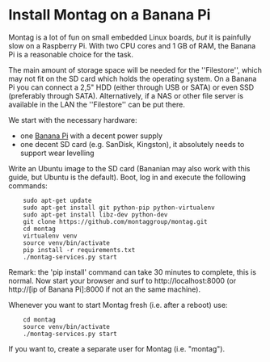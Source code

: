 Install Montag on a Banana Pi
=============================

Montag is a lot of fun on small embedded Linux boards, _but_ it is painfully slow on a Raspberry Pi. With two CPU cores
and 1 GB of RAM, the Banana Pi is a reasonable choice for the task.
 
The main amount of storage space will be needed for the ''Filestore'', which may not fit on the SD card which holds
the operating system. On a Banana Pi you can connect a 2,5" HDD (either through USB or SATA) or even SSD (preferably
through SATA). Alternatively, if a NAS or other file server is available in the LAN the ''Filestore'' can be put there.

We start with the necessary hardware:

*   one [Banana Pi](http://www.bananapi.org/p/product.html) with a decent power supply
*   one decent SD card (e.g. SanDisk, Kingston), it absolutely needs to support wear levelling

Write an Ubuntu image to the SD card (Bananian may also work with this guide, but Ubuntu is the default).
Boot, log in and execute the following commands:


        sudo apt-get update
        sudo apt-get install git python-pip python-virtualenv
        sudo apt-get install libz-dev python-dev
        git clone https://github.com/montaggroup/montag.git
        cd montag
        virtualenv venv
        source venv/bin/activate
        pip install -r requirements.txt
        ./montag-services.py start
        
Remark: the 'pip install' command can take 30 minutes to complete, this is normal.
Now start your browser and surf to http://localhost:8000 (or http://\[ip of Banana Pi\]:8000 if not an the same machine).        
        
Whenever you want to start Montag fresh (i.e. after a reboot) use:

        cd montag
        source venv/bin/activate
        ./montag-services.py start

If you want to, create a separate user for Montag (i.e. "montag").